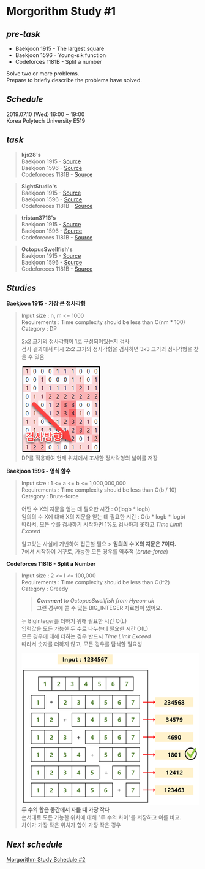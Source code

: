 <!-- Morgorithm Study #1 -->
# Morgorithm Study #1 
<!-- 주어진 과제 목록 -->
## *pre-task*  
  + Baekjoon 1915 - The largest square  
  + Baekjoon 1596 - Young-sik function  
  + Codeforces 1181B - Split a number  
  
Solve two or more problems.  
Prepare to briefly describe the problems have solved.  
  
## *Schedule*  
<!-- 실제 모임 시간과 모임이 이루어진 장소-->
2019.07.10 (Wed) 16:00 ~ 19:00  
Korea Polytech University E519  
  
## *task*  
<!-- 개인별 task 작성 가이드
 수정 후 기존 파일의 링크 유지(새로운 이름으로 업로드)
  >**Hong Gil-dong's**  
  >Baekjoon 1915 - [Source](https://github.com/Gildong/Morgorithm/blob/master/Week1/Baekjoon1596_gildong.cpp)  
  >[Site name] [Problem number] - [~~Source~~](https://github.com/Gildong/Morgorithm/blob/master/Week1/Baekjoon1915_gildong.cpp) - 
  [Edited](https://github.com/Gildong/Morgorithm/blob/master/Week1/Baekjoon1596_gildong_v2.cpp)  
  >Codeforeces 1181B - [Source](https://github.com/Gildong/Morgorithm/blob/master/Week1/Codeforces1181B_gildong.cpp)  
  -->

  >**kjs28's**  
  >Baekjoon 1915 - [Source]()  
  >Baekjoon 1596 - [Source]()  
  >Codeforeces 1181B - [Source]()  
  
  >**SightStudio's**  
  >Baekjoon 1915 - [Source]()  
  >Baekjoon 1596 - [Source]()  
  >Codeforeces 1181B - [Source]()  
  
  >**tristan3716's**  
  >Baekjoon 1915 - [Source](https://github.com/tristan3716/Morgorithm/blob/master/Week1/Baekjoon1596_Hyeon-uk.cpp)  
  >Baekjoon 1596 - [Source](https://github.com/tristan3716/Morgorithm/blob/master/Week1/Baekjoon1915_Hyeon-uk.cpp)  
  >Codeforeces 1181B - [Source](https://github.com/tristan3716/Morgorithm/blob/master/Week1/Codeforces1181B_Hyeon-uk.cpp)  
  
  >**OctopusSwellfish's**  
  >Baekjoon 1915 - [Source]()  
  >Baekjoon 1596 - [Source]()  
  >Codeforeces 1181B - [Source]()  
  
## *Studies*  
<!-- 스터디 진행간 토의한 내용, 피드백 결과 등을 기록 -->
<!-- Input Size, Complexity requirements, Algorithm Category, Descriptions -->
  **Baekjoon 1915 - 가장 큰 정사각형**  
  >Input size : n, m <= 1000  
  >Requirements : Time complexity should be less than O(nm * 100)  
  >Category : DP  
  >  
  >2x2 크기의 정사각형이 1로 구성되어있는지 검사  
  >검사 결과에서 다시 2x2 크기의 정사각형을 검사하면 3x3 크기의 정사각형을 찾을 수 있음  
  >  
  >![The largest square](../images/week1_BOJ_1915_the_largest_square.png)  
  >DP를 적용하여 현재 위치에서 조사한 정사각형의 넓이를 저장  
    
  **Baekjoon 1596 - 영식 함수**  
  >Input size : 1 <= a <= b <= 1,000,000,000  
  >Requirements : Time complexity should be less than O(b / 10)  
  >Category : Brute-force  
  >  
  >어떤 수 X의 지문을 얻는 데 필요한 시간 : O(logb * logb)  
  >임의의 수 X에 대해 X의 지문을 얻는 데 필요한 시간 : O(b * logb * logb)  
  >따라서, 모든 수를 검사하기 시작하면 1%도 검사하지 못하고 *Time Limit Exceed*  
  >  
  >알고있는 사실에 기반하여 접근할 필요 > **임의의 수 X의 지문은 7이다.**  
  >7에서 시작하여 거꾸로, 가능한 모든 경우를 역추적 (*brute-force*)  
    
  **Codeforces 1181B - Split a Number**  
  >Input size : 2 <= l <= 100,000  
  >Requirements : Time complexity should be less than O(l^2)  
  >Category : Greedy  
  ><!-- Feel free to add comments anywhere -->  
  >>***Comment*** *to OctopusSwellfish from Hyeon-uk*  
  >>그런 경우에 쓸 수 있는 BIG_INTEGER 자료형이 있어요.  
  >
  >두 BigInteger를 더하기 위해 필요한 시간 O(L)  
  >입력값을 모든 가능한 두 수로 나누는데 필요한 시간 O(L)  
  >모든 경우에 대해 더하는 경우 반드시 *Time Limit Exceed*  
  >따라서 숫자를 더하지 않고, 모든 경우를 탐색할 필요성
  >
  >![Split a number, testcase "1234567"](../images/week1_Codeforces_1181B_split_a_number.png)  
  >**두 수의 합은 중간에서 자를 때 가장 작다**  
  >순서대로 모든 가능한 위치에 대해 "두 수의 차이"를 저장하고 이를 비교.  
  >차이가 가장 작은 위치가 합이 가장 작은 경우  


## *Next schedule*  
<!-- 다음 스터디 수행 일정(이슈)을 태그함 -->
[Morgorithm Study Schedule \#2](https://github.com/tristan3716/Morgorithm/issues/1)  
